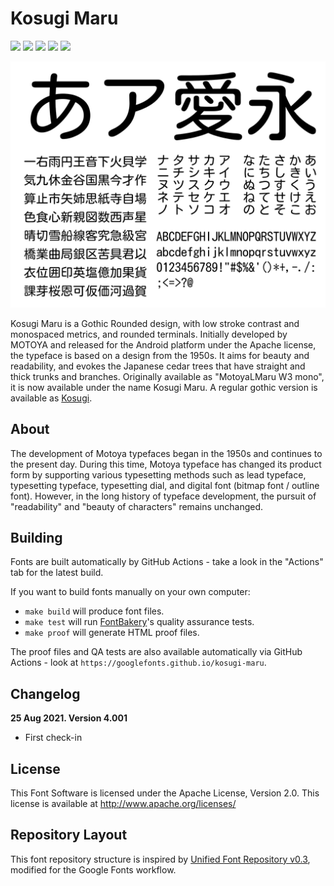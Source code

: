 # Kosugi Maru

[![][Fontbakery]](https://googlefonts.github.io/kosugi-maru/fontbakery-report.html)
[![][Universal]](https://googlefonts.github.io/kosugi-maru/fontbakery-report.html)
[![][GF Profile]](https://googlefonts.github.io/kosugi-maru/fontbakery-report.html)
[![][Outline Correctness]](https://googlefonts.github.io/kosugi-maru/fontbakery-report.html)
[![][Shaping]](https://googlefonts.github.io/kosugi-maru/fontbakery-report.html)

[Fontbakery]: https://img.shields.io/endpoint?url=https%3A%2F%2Fraw.githubusercontent.com%2Fgooglefonts%2Fkosugi-maru%2Fgh-pages%2Fbadges%2Foverall.json
[GF Profile]: https://img.shields.io/endpoint?url=https%3A%2F%2Fraw.githubusercontent.com%2Fgooglefonts%2Fkosugi-maru%2Fgh-pages%2Fbadges%2FGoogleFonts.json
[Outline Correctness]: https://img.shields.io/endpoint?url=https%3A%2F%2Fraw.githubusercontent.com%2Fgooglefonts%2Fkosugi-maru%2Fgh-pages%2Fbadges%2FOutlineCorrectnessChecks.json
[Shaping]: https://img.shields.io/endpoint?url=https%3A%2F%2Fraw.githubusercontent.com%2Fgooglefonts%2Fkosugi-maru%2Fgh-pages%2Fbadges%2FShapingChecks.json
[Universal]: https://img.shields.io/endpoint?url=https%3A%2F%2Fraw.githubusercontent.com%2Fgooglefonts%2Fkosugi-maru%2Fgh-pages%2Fbadges%2FUniversal.json

![Kosugi Maru](documentation/sample.png)

Kosugi Maru is a Gothic Rounded design, with low stroke contrast and monospaced metrics, and rounded terminals. Initially developed by MOTOYA and released for the Android platform under the Apache license, the typeface is based on a design from the 1950s. It aims for beauty and readability, and evokes the Japanese cedar trees that have straight and thick trunks and branches. Originally available as "MotoyaLMaru W3 mono", it is now available under the name Kosugi Maru. A regular gothic version is available as [Kosugi](https://github.com/googlefonts/kosugi).

## About

The development of Motoya typefaces began in the 1950s and continues to the present day. During this time, Motoya typeface has changed its product form by supporting various typesetting methods such as lead typeface, typesetting typeface, typesetting dial, and digital font (bitmap font / outline font). However, in the long history of typeface development, the pursuit of "readability" and "beauty of characters" remains unchanged. 

## Building

Fonts are built automatically by GitHub Actions - take a look in the "Actions" tab for the latest build.

If you want to build fonts manually on your own computer:

* `make build` will produce font files.
* `make test` will run [FontBakery](https://github.com/googlefonts/fontbakery)'s quality assurance tests.
* `make proof` will generate HTML proof files.

The proof files and QA tests are also available automatically via GitHub Actions - look at `https://googlefonts.github.io/kosugi-maru`.

## Changelog

**25 Aug 2021. Version 4.001**
- First check-in

## License

This Font Software is licensed under the Apache License, Version 2.0.
This license is available at http://www.apache.org/licenses/

## Repository Layout

This font repository structure is inspired by [Unified Font Repository v0.3](https://github.com/unified-font-repository/Unified-Font-Repository), modified for the Google Fonts workflow.

